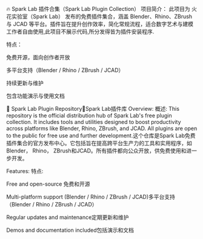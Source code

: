🔥 Spark Lab 插件合集（Spark Lab Plugin Collection）
项目简介：
此项目为 火花实验室（Spark Lab） 发布的免费插件集合，涵盖 Blender、Rhino、ZBrush 与 JCAD 等平台。插件旨在提升创作效率，简化常规流程，适合数字艺术与建模工作者自由使用,此项目不展示代码,所分发得皆为插件安装程序.

特点：

免费开源，面向创作者开放

多平台支持（Blender / Rhino / ZBrush / JCAD）

持续更新与维护

包含功能演示与使用文档

🔧 Spark Lab Plugin Repository🔧Spark Lab插件库
Overview:   概述:
This repository is the official distribution hub of Spark Lab's free plugin collection. It includes tools and utilities designed to boost productivity across platforms like Blender, Rhino, ZBrush, and JCAD. All plugins are open to the public for free use and further development.这个仓库是Spark Lab免费插件集合的官方发布中心。它包括旨在提高跨平台生产力的工具和实用程序，如Blender， Rhino， ZBrush和JCAD。所有插件都向公众开放，供免费使用和进一步开发。

Features:   特点:

Free and open-source   免费和开源

Multi-platform support (Blender / Rhino / ZBrush / JCAD)多平台支持（Blender / Rhino / ZBrush / JCAD）

Regular updates and maintenance定期更新和维护

Demos and documentation included包括演示和文档
